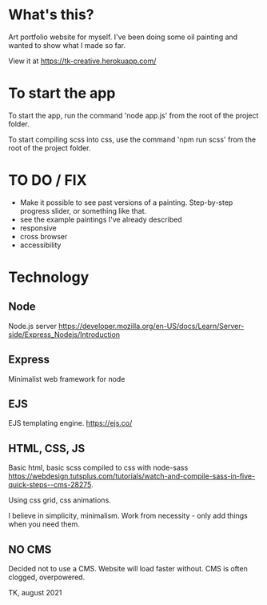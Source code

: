 # What's this?

Art portfolio website for myself.
I've been doing some oil painting and wanted to show what I made so far.

View it at https://tk-creative.herokuapp.com/

# To start the app

To start the app, run the command 'node app.js' from the root of the project folder.

To start compiling scss into css, use the command 'npm run scss' from the root of the project folder.

# TO DO / FIX

- Make it possible to see past versions of a painting. Step-by-step progress slider, or something like that.
- see the example paintings I've already described
- responsive
- cross browser
- accessibility

# Technology

## Node

Node.js server https://developer.mozilla.org/en-US/docs/Learn/Server-side/Express_Nodejs/Introduction

## Express
Minimalist web framework for node

## EJS

EJS templating engine. https://ejs.co/

## HTML, CSS, JS

Basic html, basic scss compiled to css with node-sass https://webdesign.tutsplus.com/tutorials/watch-and-compile-sass-in-five-quick-steps--cms-28275. 

Using css grid, css animations.

I believe in simplicity, minimalism. Work from necessity - only add things when you need them.

## NO CMS

Decided not to use a CMS. Website will load faster without. CMS is often clogged, overpowered. 

TK, august 2021
